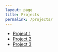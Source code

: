 ```yaml
---
layout: page
title: Projects
permalink: /projects/
---
```


- [Project 1](project_1)
- [Project 2](project_2)
- [Project 3](project_3)